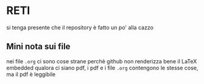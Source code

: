 # RETI
si tenga presente che il repository è fatto un po' alla cazzo

## Mini nota sui file
nei file `.org` ci sono cose strane perchè github non renderizza bene il LaTeX embedded
qualora ci siano pdf, i pdf e i file `.org` contengono le stesse cose, ma il pdf è leggibile
